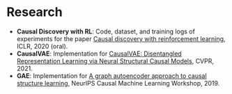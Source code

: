 # Research 

- **Causal Discovery with RL**: Code, dataset, and training logs of experiments for the paper
 [Causal discovery with reinforcement learning](https://openreview.net/forum?id=S1g2skStPB), ICLR, 2020 (oral).
- **CausalVAE**: Implementation for [CausalVAE: Disentangled Representation Learning via Neural Structural Causal Models](https://arxiv.org/abs/2004.08697), CVPR, 2021.
- **GAE**: Implementation for [A graph autoencoder approach to causal structure learning](https://arxiv.org/abs/1911.07420), NeurIPS Causal Machine Learning Workshop, 2019.
